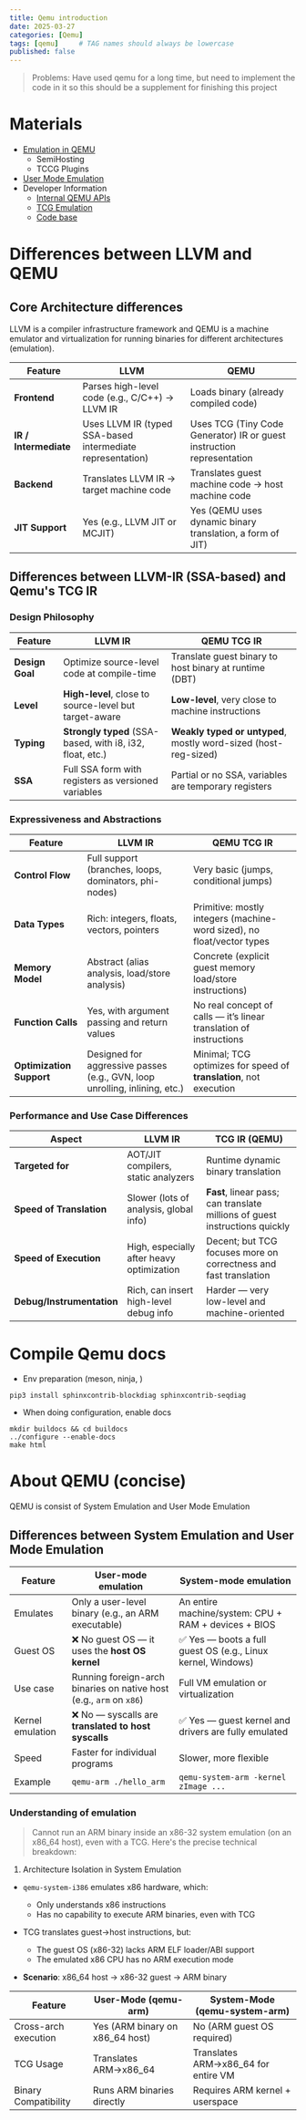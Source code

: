 ```yaml
---
title: Qemu introduction
date: 2025-03-27
categories: [Qemu]
tags: [qemu]     # TAG names should always be lowercase
published: false
---
```


> Problems: Have used qemu for a long time, but need to implement the code in it so this should be a supplement for finishing this project

# Materials
- [Emulation in QEMU](https://www.qemu.org/docs/master/about/emulation.html)
  - SemiHosting
  - TCCG Plugins
- [User Mode Emulation](https://www.qemu.org/docs/master/user/main.html)
- Developer Information
  - [Internal QEMU APIs](https://www.qemu.org/docs/master/devel/index-api.html)
  - [TCG Emulation](https://www.qemu.org/docs/master/devel/index-tcg.html)
  - [Code base](https://www.qemu.org/docs/master/devel/codebase.html)

# Differences between LLVM and QEMU

## Core Architecture differences 

LLVM is a compiler infrastructure framework and QEMU is a machine emulator and virtualization for running binaries for different architectures (emulation).



| Feature | **LLVM** | **QEMU** |
| --- | --- | --- |
| **Frontend** | Parses high-level code (e.g., C/C++) → LLVM IR | Loads binary (already compiled code) |
| **IR / Intermediate** | Uses LLVM IR (typed SSA-based intermediate representation) | Uses TCG (Tiny Code Generator) IR or guest instruction representation |
| **Backend** | Translates LLVM IR → target machine code | Translates guest machine code → host machine code |
| **JIT Support** | Yes (e.g., LLVM JIT or MCJIT) | Yes (QEMU uses dynamic binary translation, a form of JIT) |

## Differences between LLVM-IR (SSA-based) and Qemu's TCG IR


### Design Philosophy


| Feature | **LLVM IR** | **QEMU TCG IR** |
| --- | --- | --- |
| **Design Goal** | Optimize source-level code at compile-time | Translate guest binary to host binary at runtime (DBT) |
| **Level** | **High-level**, close to source-level but target-aware | **Low-level**, very close to machine instructions |
| **Typing** | **Strongly typed** (SSA-based, with i8, i32, float, etc.) | **Weakly typed or untyped**, mostly word-sized (host-reg-sized) |
| **SSA** | Full SSA form with registers as versioned variables | Partial or no SSA, variables are temporary registers |



### Expressiveness and Abstractions

| Feature | **LLVM IR** | **QEMU TCG IR** |
| --- | --- | --- |
| **Control Flow** | Full support (branches, loops, dominators, phi-nodes) | Very basic (jumps, conditional jumps) |
| **Data Types** | Rich: integers, floats, vectors, pointers | Primitive: mostly integers (machine-word sized), no float/vector types |
| **Memory Model** | Abstract (alias analysis, load/store analysis) | Concrete (explicit guest memory load/store instructions) |
| **Function Calls** | Yes, with argument passing and return values | No real concept of calls — it’s linear translation of instructions |
| **Optimization Support** | Designed for aggressive passes (e.g., GVN, loop unrolling, inlining, etc.) | Minimal; TCG optimizes for speed of **translation**, not execution |


### Performance and Use Case Differences

| Aspect | **LLVM IR** | **TCG IR (QEMU)** |
| --- | --- | --- |
| **Targeted for** | AOT/JIT compilers, static analyzers | Runtime dynamic binary translation |
| **Speed of Translation** | Slower (lots of analysis, global info) | **Fast**, linear pass; can translate millions of guest instructions quickly |
| **Speed of Execution** | High, especially after heavy optimization | Decent; but TCG focuses more on correctness and fast translation |
| **Debug/Instrumentation** | Rich, can insert high-level debug info | Harder — very low-level and machine-oriented |



# Compile Qemu docs

- Env preparation (meson, ninja, )
```shell
pip3 install sphinxcontrib-blockdiag sphinxcontrib-seqdiag
```
- When doing configuration, enable docs
```shell
mkdir buildocs && cd buildocs
../configure --enable-docs
make html
``` 

# About QEMU (concise)


QEMU is consist of System Emulation and User Mode Emulation

## Differences between System Emulation and User Mode Emulation
| Feature | **User-mode emulation** | **System-mode emulation** |
| --- | --- | --- |
| Emulates | Only a user-level binary (e.g., an ARM executable) | An entire machine/system: CPU + RAM + devices + BIOS |
| Guest OS | ❌ No guest OS — it uses the **host OS kernel** | ✅ Yes — boots a full guest OS (e.g., Linux kernel, Windows) |
| Use case | Running foreign-arch binaries on native host (e.g., `arm` on `x86`) | Full VM emulation or virtualization |
| Kernel emulation | ❌ No — syscalls are **translated to host syscalls** | ✅ Yes — guest kernel and drivers are fully emulated |
| Speed | Faster for individual programs | Slower, more flexible |
| Example | `qemu-arm ./hello_arm` | `qemu-system-arm -kernel zImage ...` |


### Understanding of emulation

> Cannot run an ARM binary inside an x86-32 system emulation (on an x86_64 host), even with a TCG. Here's the precise technical breakdown:

1. Architecture Isolation in System Emulation
- `qemu-system-i386` emulates x86 hardware, which:
  - Only understands x86 instructions
  - Has no capability to execute ARM binaries, even with TCG
- TCG translates guest→host instructions, but:
  - The guest OS (x86-32) lacks ARM ELF loader/ABI support
  - The emulated x86 CPU has no ARM execution mode

- **Scenario**: x86_64 host → x86-32 guest → ARM binary

|Feature|User-Mode (qemu-arm)|System-Mode (qemu-system-arm)|
| --- | --- | --- |
|Cross-arch execution | Yes (ARM binary on x86_64 host) | No (ARM guest OS required)|
|TCG Usage | Translates ARM→x86_64 | Translates ARM→x86_64 for entire VM|
|Binary Compatibility | Runs ARM binaries directly | Requires ARM kernel + userspace|

